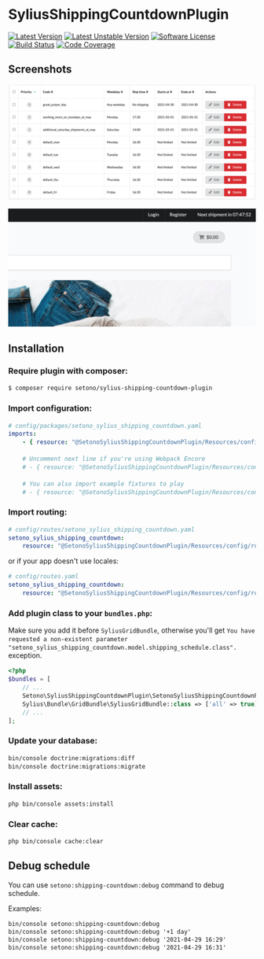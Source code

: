 # SyliusShippingCountdownPlugin

[![Latest Version][ico-version]][link-packagist]
[![Latest Unstable Version][ico-unstable-version]][link-packagist]
[![Software License][ico-license]](LICENSE)
[![Build Status][ico-github-actions]][link-github-actions]
[![Code Coverage][ico-code-coverage]][link-code-coverage]

## Screenshots

![Screenshot showing shipping schedule index at admin](docs/images/admin-shipping-schedule-index.png)

![Screenshot showing shipping countdown at shop header](docs/images/shop-index-header.png)

## Installation

### Require plugin with composer:

```bash
$ composer require setono/sylius-shipping-countdown-plugin
```

### Import configuration:

```yaml
# config/packages/setono_sylius_shipping_countdown.yaml
imports:
    - { resource: "@SetonoSyliusShippingCountdownPlugin/Resources/config/app/config.yaml" }

    # Uncomment next line if you're using Webpack Encore
    # - { resource: "@SetonoSyliusShippingCountdownPlugin/Resources/config/app/config_webpack.yaml" }
    
    # You can also import example fixtures to play
    # - { resource: "@SetonoSyliusShippingCountdownPlugin/Resources/config/app/fixtures.yaml" }
```

### Import routing:

```yaml
# config/routes/setono_sylius_shipping_countdown.yaml
setono_sylius_shipping_countdown:
    resource: "@SetonoSyliusShippingCountdownPlugin/Resources/config/routes.yaml"
```

or if your app doesn't use locales:

```yaml
# config/routes.yaml
setono_sylius_shipping_countdown:
    resource: "@SetonoSyliusShippingCountdownPlugin/Resources/config/routes_no_locale.yaml"
```

### Add plugin class to your `bundles.php`:

Make sure you add it before `SyliusGridBundle`, otherwise you'll get
`You have requested a non-existent parameter "setono_sylius_shipping_countdown.model.shipping_schedule.class".` exception.

```php
<?php
$bundles = [
    // ...
    Setono\SyliusShippingCountdownPlugin\SetonoSyliusShippingCountdownPlugin::class => ['all' => true],
    Sylius\Bundle\GridBundle\SyliusGridBundle::class => ['all' => true],
    // ...
];
```

### Update your database:

```bash
bin/console doctrine:migrations:diff
bin/console doctrine:migrations:migrate
```

### Install assets:

```bash
php bin/console assets:install
```

### Clear cache:

```bash
php bin/console cache:clear
```

## Debug schedule

You can use `setono:shipping-countdown:debug` command to debug schedule.

Examples:

```
bin/console setono:shipping-countdown:debug
bin/console setono:shipping-countdown:debug '+1 day'
bin/console setono:shipping-countdown:debug '2021-04-29 16:29'
bin/console setono:shipping-countdown:debug '2021-04-29 16:31'
```

[ico-version]: https://poser.pugx.org/setono/sylius-shipping-countdown-plugin/v/stable
[ico-unstable-version]: https://poser.pugx.org/setono/sylius-shipping-countdown-plugin/v/unstable
[ico-license]: https://poser.pugx.org/setono/sylius-shipping-countdown-plugin/license
[ico-github-actions]: https://github.com/Setono/SyliusShippingCountdownPlugin/workflows/build/badge.svg
[ico-code-coverage]: https://codecov.io/gh/Setono/SyliusShippingCountdownPlugin/branch/master/graph/badge.svg

[link-packagist]: https://packagist.org/packages/setono/sylius-shipping-countdown-plugin
[link-github-actions]: https://github.com/Setono/SyliusShippingCountdownPlugin/actions
[link-code-coverage]: https://codecov.io/gh/Setono/SyliusShippingCountdownPlugin
